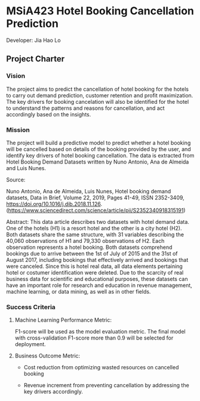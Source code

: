 # MSiA423 Hotel Booking Cancellation Prediction

Developer: Jia Hao Lo

## Project Charter

### Vision
The project aims to predict the cancellation of hotel booking for the hotels  to carry out demand prediction, customer retention and profit maximization. The key drivers for booking cancelation will also be identified for the hotel to understand the patterns and reasons for cancellation, and act accordingly based on the insights.

### Mission
The project will build a predictive model to predict whether a hotel booking will be cancelled based on details of the booking provided by the user, and identify key drivers of hotel booking cancellation. The data is extracted from Hotel Booking Demand Datasets written by Nuno Antonio, Ana de Almeida and Luis Nunes.

Source:

Nuno Antonio, Ana de Almeida, Luis Nunes,
Hotel booking demand datasets,
Data in Brief,
Volume 22,
2019,
Pages 41-49,
ISSN 2352-3409,
https://doi.org/10.1016/j.dib.2018.11.126.
(https://www.sciencedirect.com/science/article/pii/S2352340918315191)

Abstract: This data article describes two datasets with hotel demand data. One of the hotels (H1) is a resort hotel and the other is a city hotel (H2). Both datasets share the same structure, with 31 variables describing the 40,060 observations of H1 and 79,330 observations of H2. Each observation represents a hotel booking. Both datasets comprehend bookings due to arrive between the 1st of July of 2015 and the 31st of August 2017, including bookings that effectively arrived and bookings that were canceled. Since this is hotel real data, all data elements pertaining hotel or costumer identification were deleted. Due to the scarcity of real business data for scientific and educational purposes, these datasets can have an important role for research and education in revenue management, machine learning, or data mining, as well as in other fields.


### Success Criteria

1. Machine Learning Performance Metric:

   F1-score will be used as the model evaluation metric. The final model with cross-validation F1-score more than 0.9 will be  selected for deployment.

2. Business Outcome Metric:

    * Cost reduction from optimizing wasted resources on cancelled booking

    * Revenue increment from preventing cancellation by addressing the key drivers accordingly.


